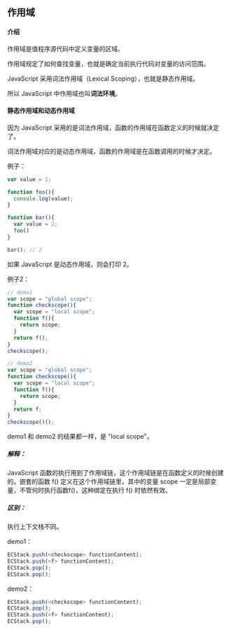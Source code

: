 ## 作用域

#### 介绍

作用域是值程序源代码中定义变量的区域。

作用域规定了如何查找变量，也就是确定当前执行代码对变量的访问范围。

JavaScript 采用词法作用域（Lexical Scoping），也就是静态作用域。

所以 JavaScript 中作用域也叫**词法环境**。



#### 静态作用域和动态作用域

因为 JavaScript 采用的是词法作用域，函数的作用域在函数定义的时候就决定了。

词法作用域对应的是动态作用域，函数的作用域是在函数调用的时候才决定。

例子：

```js
var value = 1;

function foo(){
  console.log(value);
}

function bar(){
  var value = 2;
  foo()
}

bar(); // 2
```

如果 JavaScript 是动态作用域，则会打印 2。



例子2：

```js
// demo1
var scope = "global scope";
function checkscope(){
  var scope = "local scope";
  function f(){
    return scope;
  }
  return f();
}
checkscope();

// demo2
var scope = "global scope";
function checkscope(){
  var scope = "local scope";
  function f(){
    return scope;
  }
  return f;
}
checkscope()();
```

demo1 和 demo2 的结果都一样，是 "local scope"。

##### 解释：

JavaScript 函数的执行用到了作用域链，这个作用域链是在函数定义的时候创建的。嵌套的函数 f() 定义在这个作用域链里，其中的变量 scope 一定是局部变量，不管何时执行函数f()，这种绑定在执行 f() 时依然有效。

##### 区别：

执行上下文栈不同。

demo1：

```js
ECStack.push(<checkscope> functionContent);
ECStack.push(<f> functionContent);
ECStack.pop();
ECStack.pop();
```

demo2：

```js
ECStack.push(<checkscope> functionContent);
ECStack.pop();
ECStack.push(<f> functionContent);
ECStack.pop();
```

